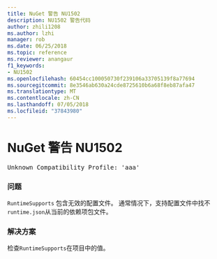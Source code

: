 ```yaml
---
title: NuGet 警告 NU1502
description: NU1502 警告代码
author: zhili1208
ms.author: lzhi
manager: rob
ms.date: 06/25/2018
ms.topic: reference
ms.reviewer: anangaur
f1_keywords:
- NU1502
ms.openlocfilehash: 60454cc100050730f239106a33705139f8a77694
ms.sourcegitcommit: 8e3546ab630a24cde8725610b6a68f8eb87afa47
ms.translationtype: MT
ms.contentlocale: zh-CN
ms.lasthandoff: 07/05/2018
ms.locfileid: "37843980"
---
```

# <a name="nuget-warning-nu1502"></a>NuGet 警告 NU1502

<pre>Unknown Compatibility Profile: 'aaa'</pre>

### <a name="issue"></a>问题
`RuntimeSupports` 包含无效的配置文件。 通常情况下，支持配置文件中找不`runtime.json`从当前的依赖项包文件。

### <a name="solution"></a>解决方案
检查`RuntimeSupports`在项目中的值。